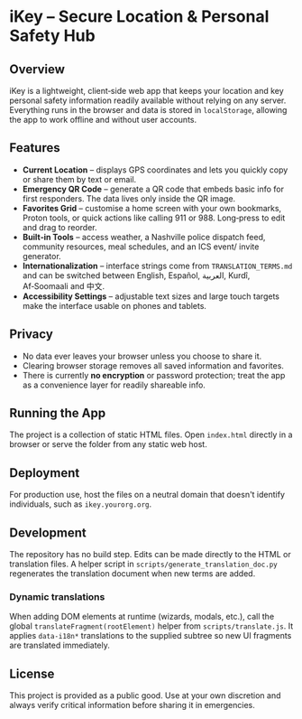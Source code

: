 # iKey – Secure Location & Personal Safety Hub

## Overview

iKey is a lightweight, client‑side web app that keeps your location and key personal safety information readily available without relying on any server. Everything runs in the browser and data is stored in `localStorage`, allowing the app to work offline and without user accounts.

## Features

- **Current Location** – displays GPS coordinates and lets you quickly copy or share them by text or email.
- **Emergency QR Code** – generate a QR code that embeds basic info for first responders. The data lives only inside the QR image.
- **Favorites Grid** – customise a home screen with your own bookmarks, Proton tools, or quick actions like calling 911 or 988. Long‑press to edit and drag to reorder.
- **Built‑in Tools** – access weather, a Nashville police dispatch feed, community resources, meal schedules, and an ICS event/ invite generator.
- **Internationalization** – interface strings come from `TRANSLATION_TERMS.md` and can be switched between English, Español, العربية, Kurdî, Af‑Soomaali and 中文.
- **Accessibility Settings** – adjustable text sizes and large touch targets make the interface usable on phones and tablets.

## Privacy

- No data ever leaves your browser unless you choose to share it.
- Clearing browser storage removes all saved information and favorites.
- There is currently **no encryption** or password protection; treat the app as a convenience layer for readily shareable info.

## Running the App

The project is a collection of static HTML files. Open `index.html` directly in a browser or serve the folder from any static web host.

## Deployment

For production use, host the files on a neutral domain that doesn't identify individuals, such as `ikey.yourorg.org`.

## Development

The repository has no build step. Edits can be made directly to the HTML or translation files. A helper script in `scripts/generate_translation_doc.py` regenerates the translation document when new terms are added.

### Dynamic translations

When adding DOM elements at runtime (wizards, modals, etc.), call the global `translateFragment(rootElement)` helper from `scripts/translate.js`. It applies `data-i18n*` translations to the supplied subtree so new UI fragments are translated immediately.

## License

This project is provided as a public good. Use at your own discretion and always verify critical information before sharing it in emergencies.
